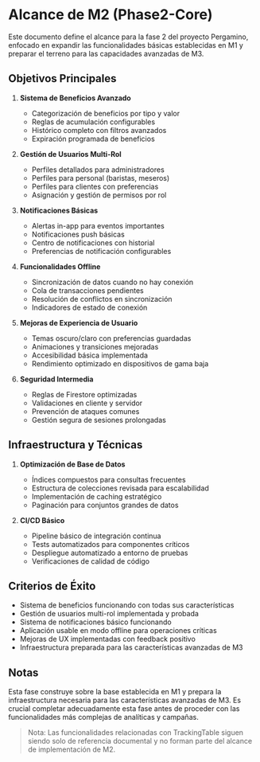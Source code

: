 # Alcance de M2 (Phase2-Core)

Este documento define el alcance para la fase 2 del proyecto Pergamino, enfocado en expandir las funcionalidades básicas establecidas en M1 y preparar el terreno para las capacidades avanzadas de M3.

## Objetivos Principales

1. **Sistema de Beneficios Avanzado**
   - Categorización de beneficios por tipo y valor
   - Reglas de acumulación configurables
   - Histórico completo con filtros avanzados
   - Expiración programada de beneficios

2. **Gestión de Usuarios Multi-Rol**
   - Perfiles detallados para administradores
   - Perfiles para personal (baristas, meseros)
   - Perfiles para clientes con preferencias
   - Asignación y gestión de permisos por rol

3. **Notificaciones Básicas**
   - Alertas in-app para eventos importantes
   - Notificaciones push básicas
   - Centro de notificaciones con historial
   - Preferencias de notificación configurables

4. **Funcionalidades Offline**
   - Sincronización de datos cuando no hay conexión
   - Cola de transacciones pendientes
   - Resolución de conflictos en sincronización
   - Indicadores de estado de conexión

5. **Mejoras de Experiencia de Usuario**
   - Temas oscuro/claro con preferencias guardadas
   - Animaciones y transiciones mejoradas
   - Accesibilidad básica implementada
   - Rendimiento optimizado en dispositivos de gama baja

6. **Seguridad Intermedia**
   - Reglas de Firestore optimizadas
   - Validaciones en cliente y servidor
   - Prevención de ataques comunes
   - Gestión segura de sesiones prolongadas

## Infraestructura y Técnicas

1. **Optimización de Base de Datos**
   - Índices compuestos para consultas frecuentes
   - Estructura de colecciones revisada para escalabilidad
   - Implementación de caching estratégico
   - Paginación para conjuntos grandes de datos

2. **CI/CD Básico**
   - Pipeline básico de integración continua
   - Tests automatizados para componentes críticos
   - Despliegue automatizado a entorno de pruebas
   - Verificaciones de calidad de código

## Criterios de Éxito

- Sistema de beneficios funcionando con todas sus características
- Gestión de usuarios multi-rol implementada y probada
- Sistema de notificaciones básico funcionando
- Aplicación usable en modo offline para operaciones críticas
- Mejoras de UX implementadas con feedback positivo
- Infraestructura preparada para las características avanzadas de M3

## Notas

Esta fase construye sobre la base establecida en M1 y prepara la infraestructura necesaria para las características avanzadas de M3. Es crucial completar adecuadamente esta fase antes de proceder con las funcionalidades más complejas de analíticas y campañas.

> Nota: Las funcionalidades relacionadas con TrackingTable siguen siendo solo de referencia documental y no forman parte del alcance de implementación de M2.
